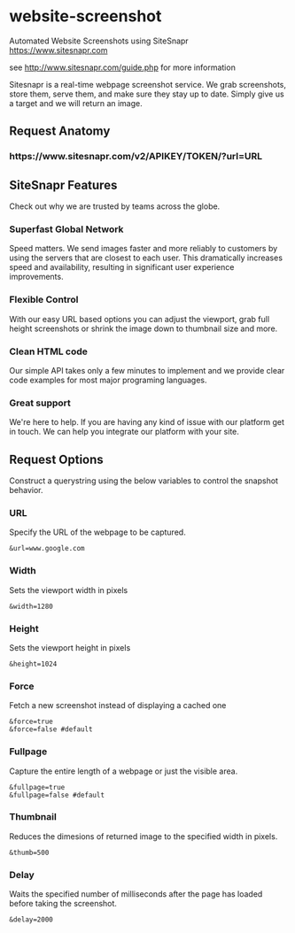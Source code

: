 # website-screenshot
Automated Website Screenshots using SiteSnapr https://www.sitesnapr.com

see http://www.sitesnapr.com/guide.php for more information

Sitesnapr is a real-time webpage screenshot service. We grab screenshots, store them, serve them, and make sure they stay up to date. Simply give us a target and we will return an image. 


## Request Anatomy 

<h3>https://www.sitesnapr.com/v2/APIKEY/TOKEN/?url=URL</h3>



## SiteSnapr Features
Check out why we are trusted by teams across the globe. 

### Superfast Global Network
Speed matters. We send images faster and more reliably to customers by using the servers that are closest to each user. This dramatically increases speed and availability, resulting in significant user experience improvements.

### Flexible Control
With our easy URL based options you can adjust the viewport, grab full height screenshots or shrink the image down to thumbnail size and more. 

### Clean HTML code
Our simple API takes only a few minutes to implement and we provide clear code examples for most major programing languages.

### Great support
We're here to help. If you are having any kind of issue with our platform get in touch. We can help you integrate our platform with your site.




## Request Options
Construct a querystring using the below variables to control the snapshot behavior. 

### URL
Specify the URL of the webpage to be captured.
```
&url=www.google.com
```
 
### Width
Sets the viewport width in pixels
```
&width=1280
```

### Height
Sets the viewport height in pixels
```
&height=1024
```

### Force
Fetch a new screenshot instead of displaying a cached one
``` 
&force=true
&force=false #default
```

### Fullpage
Capture the entire length of a webpage or just the visible area.
```
&fullpage=true
&fullpage=false #default
```

### Thumbnail
Reduces the dimesions of returned image to the specified width in pixels.
```
&thumb=500
```

### Delay
Waits the specified number of milliseconds after the page has loaded before taking the screenshot.
```
&delay=2000
```

